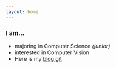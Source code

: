 ```yaml
---
layout: home
---
```

 ### I am...

  * majoring in Computer Science *(junior)*
  * interested in Computer Vision
  * Here is my [blog git](https://github.com/Ssukdaebat60/Ssukdaebat60.github.io) 
